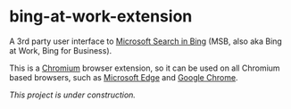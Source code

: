# bing-at-work-extension

A 3rd party user interface to [Microsoft Search in Bing](https://www.bing.com/business/explore) (MSB, also aka Bing at Work, Bing for Business).

This is a [Chromium](https://www.chromium.org/Home) browser extension, so it can be used on all Chromium based browsers, such as [Microsoft Edge](https://www.microsoft.com/edge/) and [Google Chrome](https://www.google.com/chrome/).

*This project is under construction.*
